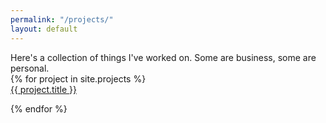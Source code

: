 ```yaml
---
permalink: "/projects/"
layout: default
---
```


<div class="row pt3">
  Here's a collection of things I've worked on. Some are business, some are personal.
</div>

<div class="row pv3">
{% for project in site.projects %}
<a href="{{ site.github.url }}{{ project.url }}" class="mh-auto project__card pr1 no-underline dark dark_hovered">
<div class="col s1of2 pa2  brdr_brand-green bg_brand-green_light_hovered">
  <div class="">
    <div class="row">
      <img src="{{ site.github.url }}{{ project.image }}" alt="" class="project__icon_thumbnail mv3 mh-auto">
    </div>
    <div class="row">
      <span class="mh-auto ">{{ project.title }}</span>
    </div>
  </div>
</div>
</a>

{% endfor %}
</div>
